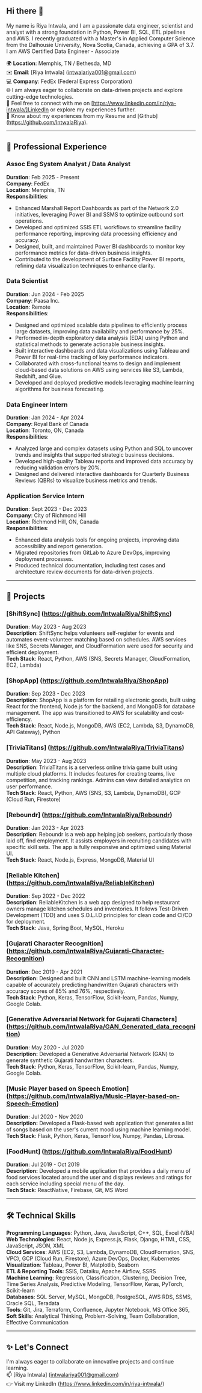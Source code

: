 **Hi there 👋**
---
My name is Riya Intwala, and I am a passionate data engineer, scientist and analyst with a strong foundation in Python, Power BI, SQL, ETL pipelines and AWS. I recently graduated with a Master's in Applied Computer Science from the Dalhousie University, Nova Scotia, Canada, achieving a GPA of 3.7. I am AWS Certified Data Engineer - Associate

🌍 **Location**: Memphis, TN / Bethesda, MD <br>
✉️ **Email**: [Riya Intwala] (intwalariya001@gmail.com) <br>
💻 **Company**: FedEx (Federal Express Corporation) <br>
🌐 I am always eager to collaborate on data-driven projects and explore cutting-edge technologies. <br>
🤝 Feel free to connect with me on [https://www.linkedin.com/in/riya-intwala/]LinkedIn or explore my experiences further. <br>
📄 Know about my experiences from my Resume and [Github] (https://github.com/IntwalaRiya). <br>

---

## 💼 Professional Experience

### Assoc Eng System Analyst / Data Analyst <br>
**Duration**: Feb 2025 - Present <br> 
**Company**: FedEx  <br>
**Location**: Memphis, TN  <br>
**Responsibilities**:
- Enhanced Marshall Report Dashboards as part of the Network 2.0 initiatives, leveraging Power BI and SSMS to optimize outbound sort operations.  
- Developed and optimized SSIS ETL workflows to streamline facility performance reporting, improving data processing efficiency and accuracy.  
- Designed, built, and maintained Power BI dashboards to monitor key performance metrics for data-driven business insights.  
- Contributed to the development of Surface Facility Power BI reports, refining data visualization techniques to enhance clarity.  

### Data Scientist
**Duration**: Jun 2024 - Feb 2025 <br> 
**Company**: Paasa Inc. <br>
**Location**: Remote <br>
**Responsibilities**:
- Designed and optimized scalable data pipelines to efficiently process large datasets, improving data availability and performance by 25%.  
- Performed in-depth exploratory data analysis (EDA) using Python and statistical methods to generate actionable business insights.  
- Built interactive dashboards and data visualizations using Tableau and Power BI for real-time tracking of key performance indicators.  
- Collaborated with cross-functional teams to design and implement cloud-based data solutions on AWS using services like S3, Lambda, Redshift, and Glue.  
- Developed and deployed predictive models leveraging machine learning algorithms for business forecasting.  

### Data Engineer Intern
**Duration**: Jan 2024 - Apr 2024 <br> 
**Company**: Royal Bank of Canada <br>
**Location**: Toronto, ON, Canada <br>
**Responsibilities**:
- Analyzed large and complex datasets using Python and SQL to uncover trends and insights that supported strategic business decisions.  
- Developed high-quality Tableau reports and improved data accuracy by reducing validation errors by 20%.  
- Designed and delivered interactive dashboards for Quarterly Business Reviews (QBRs) to visualize business metrics and trends.  

### Application Service Intern
**Duration**: Sept 2023 - Dec 2023 <br> 
**Company**: City of Richmond Hill <br>
**Location**: Richmond Hill, ON, Canada <br> 
**Responsibilities**:
- Enhanced data analysis tools for ongoing projects, improving data accessibility and report generation.  
- Migrated repositories from GitLab to Azure DevOps, improving deployment processes.  
- Produced technical documentation, including test cases and architecture review documents for data-driven projects.  

---

## 🚀 Projects
### [ShiftSync] (https://github.com/IntwalaRiya/ShiftSync)
**Duration**: May 2023 - Aug 2023  
**Description**: ShiftSync helps volunteers self-register for events and automates event-volunteer matching based on schedules. AWS services like SNS, Secrets Manager, and CloudFormation were used for security and efficient deployment. <br>
**Tech Stack**: React, Python, AWS (SNS, Secrets Manager, CloudFormation, EC2, Lambda)

### [ShopApp] (https://github.com/IntwalaRiya/ShopApp)
**Duration**: Sep 2023 - Dec 2023 <br>
**Description:** ShopApp is a platform for retailing electronic goods, built using React for the frontend, Node.js for the backend, and MongoDB for database management. The app was transitioned to AWS for scalability and cost-efficiency. <br>
**Tech Stack**: React, Node.js, MongoDB, AWS (EC2, Lambda, S3, DynamoDB, API Gateway), Python

### [TriviaTitans] (https://github.com/IntwalaRiya/TriviaTitans)
**Duration**: May 2023 - Aug 2023  
**Description**: TriviaTitans is a serverless online trivia game built using multiple cloud platforms. It includes features for creating teams, live competition, and tracking rankings. Admins can view detailed analytics on user performance. <br>
**Tech Stack**: React, Python, AWS (SNS, S3, Lambda, DynamoDB), GCP (Cloud Run, Firestore)

### [Reboundr] (https://github.com/IntwalaRiya/Reboundr)
**Duration**: Jan 2023 - Apr 2023  
**Description**: Reboundr is a web app helping job seekers, particularly those laid off, find employment. It assists employers in recruiting candidates with specific skill sets. The app is fully responsive and optimized using Material UI. <br>
**Tech Stack**: React, Node.js, Express, MongoDB, Material UI

### [Reliable Kitchen] (https://github.com/IntwalaRiya/ReliableKitchen)
**Duration**: Sep 2022 - Dec 2022  
**Description**: ReliableKitchen is a web app designed to help restaurant owners manage kitchen schedules and inventories. It follows Test-Driven Development (TDD) and uses S.O.L.I.D principles for clean code and CI/CD for deployment. <br>
**Tech Stack**: Java, Spring Boot, MySQL, Heroku

### [Gujarati Character Recognition] (https://github.com/IntwalaRiya/Gujarati-Character-Recognition)
**Duration**: Dec 2019 - Apr 2021  
**Description:** Designed and built CNN and LSTM machine-learning models capable of accurately predicting handwritten Gujarati characters with accuracy scores of 85% and 76%, respectively. <br>
**Tech Stack**: Python, Keras, TensorFlow, Scikit-learn, Pandas, Numpy, Google Colab.

### [Generative Adversarial Network for Gujarati Characters] (https://github.com/IntwalaRiya/GAN_Generated_data_recognition)
**Duration**: May 2020 - Jul 2020  
**Description:** Developed a Generative Adversarial Network (GAN) to generate synthetic Gujarati handwritten characters. <br>
**Tech Stack**: Python, Keras, TensorFlow, Scikit-learn, Pandas, Numpy, Google Colab.

### [Music Player based on Speech Emotion] (https://github.com/IntwalaRiya/Music-Player-based-on-Speech-Emotion)
**Duration**: Jul 2020 - Nov 2020 <br>
**Description:** Developed a Flask-based web application that generates a list of songs based on the user's current mood using machine learning model. <br>
**Tech Stack**: Flask, Python, Keras, TensorFlow, Numpy, Pandas, Librosa.  

### [FoodHunt] (https://github.com/IntwalaRiya/FoodHunt)
**Duration**: Jul 2019 - Oct 2019 <br>
**Description:** Developed a mobile application that provides a daily menu of food services located around the user and displays reviews and ratings for each service including special menu of the day. <br>
**Tech Stack**: ReactNative, Firebase, Git, MS Word 

---

## 🛠 Technical Skills
**Programming Languages**: Python, Java, JavaScript, C++, SQL, Excel (VBA) <br>
**Web Technologies**: React, Node.js, Express.js, Flask, Django, HTML, CSS, JavaScript, JSON, XML <br>
**Cloud Services**: AWS (EC2, S3, Lambda, DynamoDB, CloudFormation, SNS, VPC), GCP (Cloud Run, Firestore), Azure DevOps, Docker, Kubernetes <br>
**Visualization**: Tableau, Power BI, Matplotlib, Seaborn <br>
**ETL & Reporting Tools**: SSIS, Dataiku, Apache Airflow, SSRS <br>
**Machine Learning**: Regression, Classification, Clustering, Decision Tree, Time Series Analysis, Predictive Modeling, TensorFlow, Keras, PyTorch, Scikit-learn <br>
**Databases**: SQL Server, MySQL, MongoDB, PostgreSQL, AWS RDS, SSMS, Oracle SQL, Teradata <br>
**Tools**: Git, Jira, Terraform, Confluence, Jupyter Notebook, MS Office 365, <br>
**Soft Skills**: Analytical Thinking, Problem-Solving, Team Collaboration, Effective Communication

---

## ✨ Let's Connect
I'm always eager to collaborate on innovative projects and continue learning. <br>
📫 [Riya Intwala] (intwalariya001@gmail.com) <br>
👉 Visit my LinkedIn (https://www.linkedin.com/in/riya-intwala/) <br>
